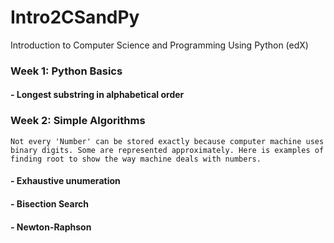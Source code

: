 # Intro2CSandPy
Introduction to Computer Science and Programming Using Python (edX)

### __Week 1: Python Basics__

#### - Longest substring in alphabetical order

### __Week 2: Simple Algorithms__
    Not every 'Number' can be stored exactly because computer machine uses binary digits. Some are represented approximately. Here is examples of finding root to show the way machine deals with numbers.
#### - Exhaustive unumeration
  
#### - Bisection Search

#### - Newton-Raphson
